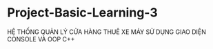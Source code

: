 # Project-Basic-Learning-3
HỆ THỐNG QUẢN LÝ CỬA HÀNG THUÊ XE MÁY
SỬ DỤNG GIAO DIỆN CONSOLE VÀ OOP C++
